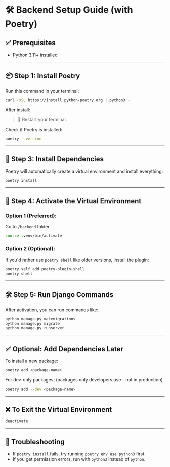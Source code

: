 
# 🛠️ Backend Setup Guide (with Poetry)

## ✅ Prerequisites

- Python 3.11+ installed

---

## 📦 Step 1: Install Poetry

Run this command in your terminal:

```bash
curl -sSL https://install.python-poetry.org | python3 -
```

After install:

> 🔁 Restart your terminal.


Check if Poetry is installed:

```bash
poetry --version
```

---


## 🧪 Step 3: Install Dependencies

Poetry will automatically create a virtual environment and install everything:

```bash
poetry install
```

---

## 🧬 Step 4: Activate the Virtual Environment

### Option 1 (Preferred):

Go to `/backend` folder

```bash
source .venv/bin/activate
```

### Option 2 (Optional):
If you'd rather use `poetry shell` like older versions, install the plugin:
```bash
poetry self add poetry-plugin-shell
poetry shell
```

---

## 🛠️ Step 5: Run Django Commands

After activation, you can run commands like:

```bash
python manage.py makemigrations
python manage.py migrate
python manage.py runserver
```

---

## ✅ Optional: Add Dependencies Later

To install a new package:

```bash
poetry add <package-name>
```

For dev-only packages:
(packages only developers use - not in production)

```bash
poetry add --dev <package-name>
```

---

## ❌ To Exit the Virtual Environment

```bash
deactivate
```

---

## 🔁 Troubleshooting

- If `poetry install` fails, try running `poetry env use python3` first.
- If you get permission errors, run with `python3` instead of `python`.